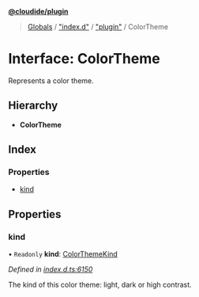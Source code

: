 **[@cloudide/plugin](../README.md)**

> [Globals](../README.md) / ["index.d"](../modules/_index_d_.md) / ["plugin"](../modules/_index_d_._plugin_.md) / ColorTheme

# Interface: ColorTheme

Represents a color theme.

## Hierarchy

* **ColorTheme**

## Index

### Properties

* [kind](_index_d_._plugin_.colortheme.md#kind)

## Properties

### kind

• `Readonly` **kind**: [ColorThemeKind](../enums/_index_d_._plugin_.colorthemekind.md)

*Defined in [index.d.ts:6150](https://github.com/shuyaqian/cloudide-plugin-api/blob/6d83fa1/index.d.ts#L6150)*

The kind of this color theme: light, dark or high contrast.
